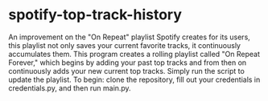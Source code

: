 # spotify-top-track-history
An improvement on the "On Repeat" playlist Spotify creates for its users, this playlist not only saves your current favorite tracks, it continuously accumulates them. This program creates a rolling playlist called "On Repeat Forever," which begins by adding your past top tracks and from then on continuously adds your new current top tracks. Simply run the script to update the playlist. To begin: clone the repository, fill out your credentials in credentials.py, and then run main.py.
